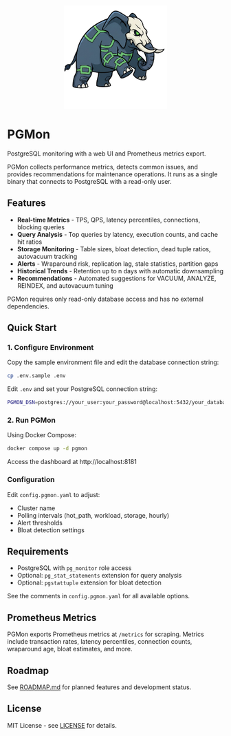 <div align="center">
  <img src="./logo/logo.png" alt="Project Logo" width="240"/>
</div>

<div align="center">


  
</div>

# PGMon

PostgreSQL monitoring with a web UI and Prometheus metrics export.

PGMon collects performance metrics, detects common issues, and provides recommendations for maintenance operations. It runs as a single binary that connects to PostgreSQL with a read-only user.

## Features

- **Real-time Metrics** - TPS, QPS, latency percentiles, connections, blocking queries
- **Query Analysis** - Top queries by latency, execution counts, and cache hit ratios
- **Storage Monitoring** - Table sizes, bloat detection, dead tuple ratios, autovacuum tracking
- **Alerts** - Wraparound risk, replication lag, stale statistics, partition gaps
- **Historical Trends** - Retention up to n days with automatic downsampling
- **Recommendations** - Automated suggestions for VACUUM, ANALYZE, REINDEX, and autovacuum tuning

PGMon requires only read-only database access and has no external dependencies.

## Quick Start

### 1. Configure Environment

Copy the sample environment file and edit the database connection string:

```bash
cp .env.sample .env
```

Edit `.env` and set your PostgreSQL connection string:

```bash
PGMON_DSN=postgres://your_user:your_password@localhost:5432/your_database?sslmode=require
```

### 2. Run PGMon

Using Docker Compose:

```bash
docker compose up -d pgmon
```

Access the dashboard at http://localhost:8181

### Configuration

Edit `config.pgmon.yaml` to adjust:
- Cluster name
- Polling intervals (hot_path, workload, storage, hourly)
- Alert thresholds
- Bloat detection settings


## Requirements

- PostgreSQL with `pg_monitor` role access
- Optional: `pg_stat_statements` extension for query analysis
- Optional: `pgstattuple` extension for bloat detection

See the comments in `config.pgmon.yaml` for all available options.

## Prometheus Metrics

PGMon exports Prometheus metrics at `/metrics` for scraping. Metrics include transaction rates, latency percentiles, connection counts, wraparound age, bloat estimates, and more.

## Roadmap

See [ROADMAP.md](./ROADMAP.md) for planned features and development status.

## License

MIT License - see [LICENSE](./LICENSE) for details.
